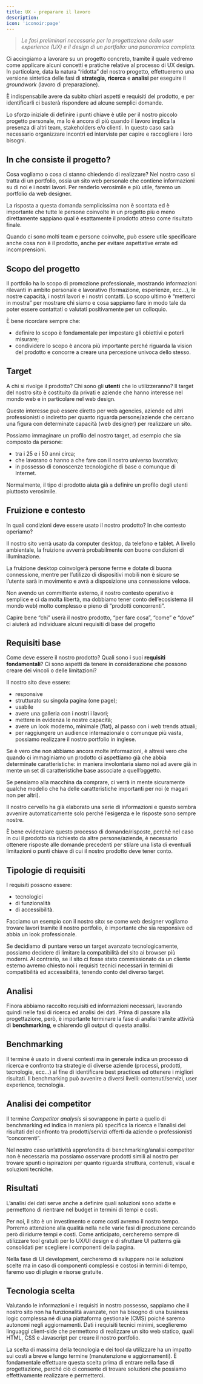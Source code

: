 ```yaml
---
title: UX - preparare il lavoro
description: 
icon: 'iconoir:page'
---
```



> _Le fasi preliminari necessarie per la progettazione della user experience (UX) e il design di un portfolio: una panoramica completa._

Ci accingiamo a lavorare su un progetto concreto, tramite il quale vedremo come applicare
alcuni concetti e pratiche relative al processo di UX design. In particolare, data la natura
“ridotta” del nostro progetto, effettueremo una versione sintetica delle
fasi di **strategia, ricerca** e **analisi** per eseguire il _groundwork_ (lavoro di
preparazione).

È indispensabile avere da subito chiari aspetti e requisiti del prodotto, e
per identificarli ci basterà rispondere ad alcune semplici domande.

Lo sforzo iniziale di definire i punti chiave è utile per il nostro piccolo
progetto personale, ma lo è ancora di più quando il lavoro implica la
presenza di altri team, stakeholders e/o clienti. In questo caso sarà
necessario organizzare incontri ed interviste per capire e raccogliere i
loro bisogni.

## In che consiste il progetto?

Cosa vogliamo o cosa ci stanno chiedendo di realizzare? Nel nostro caso si
tratta di un portfolio, ossia un sito web personale che contiene
informazioni su di noi e i nostri lavori. Per renderlo verosimile e più
utile, faremo un portfolio da web designer.

La risposta a questa domanda semplicissima non è scontata ed è importante
che tutte le persone coinvolte in un progetto più o meno direttamente
sappiano qual è esattamente il prodotto atteso come risultato finale.

Quando ci sono molti team e persone coinvolte, può essere utile specificare
anche cosa non è il prodotto, anche per evitare aspettative errate ed
incomprensioni.

## Scopo del progetto

Il portfolio ha lo scopo di promozione professionale, mostrando
informazioni rilevanti in ambito personale e lavorativo
(formazione, esperienze, ecc…), le nostre capacità, i nostri lavori e i
nostri contatti. Lo scopo ultimo è “metterci in mostra” per mostrare chi
siamo e cosa sappiamo fare in modo tale da poter essere contattati o
valutati positivamente per un colloquio.

È bene ricordare sempre che:

- definire lo scopo è fondamentale per impostare gli obiettivi e
  poterli misurare;
- condividere lo scopo è ancora più importante perché riguarda la vision del prodotto e concorre a creare una percezione univoca dello stesso.

## Target

A chi si rivolge il prodotto? Chi sono gli **utenti** che lo utilizzeranno? Il
target del nostro sito è costituito da privati e aziende che hanno
interesse nel mondo web e in particolare nel web design.

Questo interesse può essere diretto per web agencies, aziende ed altri
professionisti o indiretto per quanto riguarda persone/aziende che cercano
una figura con determinate capacità (web designer) per realizzare un sito.

Possiamo immaginare un profilo del nostro target, ad esempio che sia
composto da persone:

- tra i 25 e i 50 anni circa;
- che lavorano o hanno a che fare con il nostro universo lavorativo;
- in possesso di conoscenze tecnologiche di base o comunque di
  Internet.

Normalmente, il tipo di prodotto aiuta già a definire un profilo degli utenti
piuttosto verosimile.

## Fruizione e contesto

In quali condizioni deve essere usato il nostro prodotto? In che contesto
operiamo?

Il nostro sito verrà usato da computer desktop, da telefono e tablet. A
livello ambientale, la fruizione avverrà probabilmente con buone condizioni
di illuminazione.

La fruizione desktop coinvolgerà persone ferme e dotate di buona
connessione, mentre per l’utilizzo di dispositivi mobili non è sicuro se
l’utente sarà in movimento e avrà a disposizione una connessione veloce.

Non avendo un committente esterno, il nostro contesto operativo è semplice
e ci da molta libertà, ma dobbiamo tener conto dell’ecosistema (il mondo
web) molto complesso e pieno di “prodotti concorrenti”.

Capire bene “chi” userà il nostro prodotto, “per fare cosa”, “come” e
“dove” ci aiuterà ad individuare alcuni requisiti di base del progetto


## Requisiti base

Come deve essere il nostro prodotto? Quali sono i suoi **requisiti fondamentali**? Ci sono
aspetti da tenere in considerazione che possono creare dei vincoli o delle
limitazioni?

Il nostro sito deve essere:

- responsive
- strutturato su singola pagina (one page);
- usabile
- avere una galleria con i nostri i lavori;
- mettere in evidenza le nostre capacità;
- avere un look moderno, minimale (flat), al passo con i web trends
attuali;
- per raggiungere un audience internazionale o comunque più vasta,
possiamo realizzare il nostro portfolio in inglese.

Se è vero che non abbiamo ancora molte informazioni, è altresì vero che quando
ci immaginiamo un prodotto ci aspettiamo già che abbia determinate
caratteristiche: in maniera involontaria siamo noi ad avere già in mente un
set di caratteristiche base associate a quell’oggetto.

Se pensiamo alla macchina da comprare, ci verrà in mente sicuramente
qualche modello che ha delle caratteristiche importanti per noi (e magari
non per altri).

Il nostro cervello ha già elaborato una serie di informazioni e questo
sembra avvenire automaticamente solo perché l’esigenza e le risposte sono
sempre nostre.

È bene evidenziare questo processo di domande/risposte, perchè nel caso in cui il
prodotto sia richiesto da altre persone/aziende, è necessario ottenere
risposte alle domande precedenti per stilare una lista di eventuali
limitazioni o punti chiave di cui il nostro prodotto deve tener conto.

## Tipologie di requisiti

I requisiti possono essere:

- tecnologici
- di funzionalità
- di accessibilità.

Facciamo un esempio con il nostro sito: se come web designer vogliamo
trovare lavori tramite il nostro portfolio, è importante che sia responsive
ed abbia un look professionale.

Se decidiamo di puntare verso un target avanzato tecnologicamente, possiamo
decidere di limitare la compatibilità del sito ai browser più moderni. Al
contrario, se il sito ci fosse stato commissionato da un cliente esterno
avremo chiesto noi i requisiti tecnici necessari in termini di
compatibilità ed accessibilità, tenendo conto del diverso target.

## Analisi

Finora abbiamo raccolto requisiti ed informazioni necessari, lavorando
quindi nelle fasi di ricerca ed analisi dei dati. Prima di passare alla
progettazione, però, è importante terminare la fase di analisi tramite
attività di **benchmarking**, e chiarendo gli output di questa analisi.

## Benchmarking

Il termine è usato in diversi contesti ma in generale indica un processo di
ricerca e confronto tra strategie di diverse aziende (processi, prodotti,
tecnologie, ecc…) al fine di identificare best practices ed ottenere i
migliori risultati. Il benchmarking può avvenire a diversi livelli:
contenuti/servizi, user experience, tecnologia.

## Analisi dei competitor

Il termine *Competitor analysis* si sovrappone in parte a quello di
benchmarking ed indica in maniera più specifica la ricerca e l’analisi dei
risultati del confronto tra prodotti/servizi offerti da aziende o
professionisti “concorrenti”.

Nel nostro caso un’attività approfondita di benchmarking/analisi competitor
non è necessaria ma possiamo osservare prodotti simili al nostro per
trovare spunti o ispirazioni per quanto riguarda struttura, contenuti,
visual e soluzioni tecniche.

## Risultati

L’analisi dei dati serve anche a definire quali soluzioni sono adatte e
permettono di rientrare nel budget in termini di tempi e costi.

Per noi, il sito è un investimento e come costi avremo il nostro tempo.
Porremo attenzione alla qualità nella nelle varie fasi di produzione
cercando però di ridurre tempi e costi. Come anticipato, cercheremo sempre
di utilizzare tool gratuiti per lo UX/UI design e di sfruttare UI patterns
già consolidati per scegliere i componenti della pagina.

Nella fase di UI development, cercheremo di sviluppare noi le soluzioni
scelte ma in caso di componenti complessi e costosi in termini di tempo,
faremo uso di plugin e risorse gratuite.

## Tecnologia scelta

Valutando le informazioni e i requisiti in nostro possesso, sappiamo che il
nostro sito non ha funzionalità avanzate, non ha bisogno di una business logic complessa
né di una piattaforma gestionale (CMS) poiché saremo autonomi negli aggiornamenti.
Dati i requisiti tecnici minimi, sceglieremo linguaggi client-side che permettono di realizzare un sito web statico, quali
HTML, CSS e Javascript per creare il nostro portfolio.

La scelta di massima della tecnologia e dei tool da utilizzare ha un
impatto sui costi a breve e lungo termine (manutenzione e aggiornamenti).
È fondamentale effettuare questa scelta prima di entrare nella fase di
progettazione, perché ciò ci consente di trovare soluzioni che possiamo
effettivamente realizzare e permetterci.
